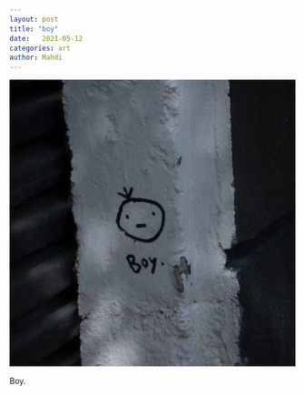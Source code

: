 ```yaml
---
layout: post
title: "boy"
date:   2021-05-12
categories: art
author: Mahdi
---
```


![boy.](/img/arts/boy.jpg)

<span class='image-details'>
Boy.
</span>
